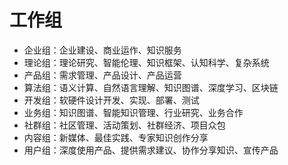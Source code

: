# 工作组

- 企业组：企业建设、商业运作、知识服务
- 理论组：理论研究、智能伦理、知识框架、认知科学、复杂系统
- 产品组：需求管理、产品设计、产品运营
- 算法组：语义计算、自然语言理解、知识图谱、深度学习、区块链
- 开发组：软硬件设计开发、实现、部署、测试
- 业务组：知识图谱、智能知识管理、行业研究、业务合作
- 社群组：社区管理、活动策划、社群经济、项目众包
- 内容组：新媒体、最佳实践、专家知识创作分享
- 用户组：深度使用产品、提供需求建议、协作分享知识、宣传产品